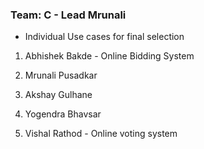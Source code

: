 ### Team: C - Lead Mrunali
- Individual Use cases for final selection
1. Abhishek Bakde - Online Bidding System

2. Mrunali Pusadkar

3. Akshay Gulhane

4. Yogendra Bhavsar

5. Vishal Rathod - Online voting system
